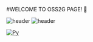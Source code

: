 #WELCOME TO OSS2G PAGE! 👋

<!--
**OSS2G/OSS2G** is a ✨ _special_ ✨ repository because its `README.md` (this file) appears on your GitHub profile.

Here are some ideas to get you started:

- 🔭 I’m currently working on ...
- 🌱 I’m currently learning ...
- 👯 I’m looking to collaborate on ...
- 🤔 I’m looking for help with ...
- 💬 Ask me about ...
- 📫 How to reach me: ...
- 😄 Pronouns: ...
- ⚡ Fun fact: ...
-->

![header](https://capsule-render.vercel.app/api?type=wave&color=auto&height=300&section=header&text=capsule%20render&fontSize=90)
![header](https://capsule-render.vercel.app/api?type=slice)


[![Py](https://img.shields.io/badge/Python-F7DF1E?style=flat-square&logo=Python&logoColor=blue)](github.com/Joowon0220/TODO-List)

 
